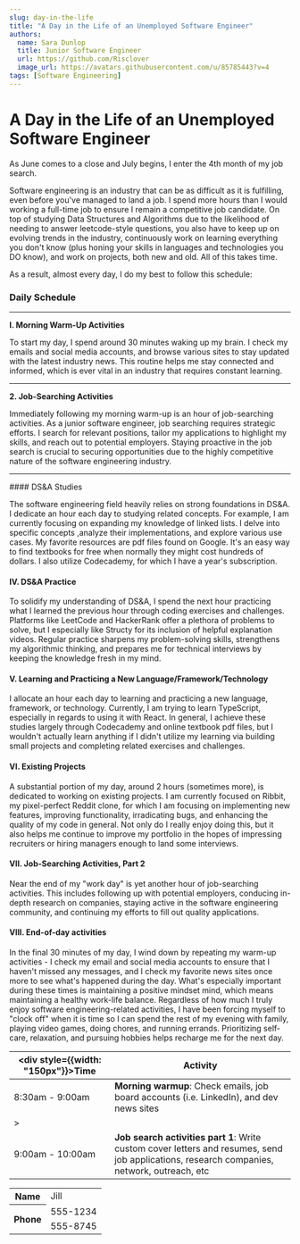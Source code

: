 ```yaml
---
slug: day-in-the-life
title: "A Day in the Life of an Unemployed Software Engineer"
authors:
  name: Sara Dunlop
  title: Junior Software Engineer
  url: https://github.com/Risclover
  image_url: https://avatars.githubusercontent.com/u/85785443?v=4
tags: [Software Engineering]
---
```


# A Day in the Life of an Unemployed Software Engineer

<!-- truncate -->

As June comes to a close and July begins, I enter the 4th month of my job search.

Software engineering is an industry that can be as difficult as it is fulfilling, even before you've managed to land a job. I spend more hours than I would working a full-time job to ensure I remain a competitive job candidate. On top of studying Data Structures and Algorithms due to the likelihood of needing to answer leetcode-style questions, you also have to keep up on evolving trends in the industry, continuously work on learning everything you don't know (plus honing your skills in languages and technologies you DO know), and work on projects, both new and old. All of this takes time.

As a result, almost every day, I do my best to follow this schedule:

### Daily Schedule

<hr />
<b>I. Morning Warm-Up Activities</b>

To start my day, I spend around 30 minutes waking up my brain. I check my emails and social media accounts, and browse various sites to stay updated with the latest industry news. This routine helps me stay connected and informed, which is ever vital in an industry that requires constant learning.

<hr />
<b>2. Job-Searching Activities</b>

Immediately following my morning warm-up is an hour of job-searching activities. As a junior software engineer, job searching requires strategic efforts. I search for relevant positions, tailor my applications to highlight my skills, and reach out to potential employers. Staying proactive in the job search is crucial to securing opportunities due to the highly competitive nature of the software engineering industry.

<hr />
#### DS&A Studies

The software engineering field heavily relies on strong foundations in DS&A. I dedicate an hour each day to studying related concepts. For example, I am currently focusing on expanding my knowledge of linked lists. I delve into specific concepts ,analyze their implementations, and explore various use cases. My favorite resources are pdf files found on Google. It's an easy way to find textbooks for free when normally they might cost hundreds of dollars. I also utilize Codecademy, for which I have a year's subscription.

#### IV. DS&A Practice

To solidify my understanding of DS&A, I spend the next hour practicing what I learned the previous hour through coding exercises and challenges. Platforms like LeetCode and HackerRank offer a plethora of problems to solve, but I especially like Structy for its inclusion of helpful explanation videos. Regular practice sharpens my problem-solving skills, strengthens my algorithmic thinking, and prepares me for technical interviews by keeping the knowledge fresh in my mind.

#### V. Learning and Practicing a New Language/Framework/Technology

I allocate an hour each day to learning and practicing a new language, framework, or technology. Currently, I am trying to learn TypeScript, especially in regards to using it with React. In general, I achieve these studies largely through Codecademy and online textbook pdf files, but I wouldn't actually learn anything if I didn't utilize my learning via building small projects and completing related exercises and challenges.

#### VI. Existing Projects

A substantial portion of my day, around 2 hours (sometimes more), is dedicated to working on existing projects. I am currently focused on Ribbit, my pixel-perfect Reddit clone, for which I am focusing on implementing new features, improving functionality, irradicating bugs, and enhancing the quality of my code in general. Not only do I really enjoy doing this, but it also helps me continue to improve my portfolio in the hopes of impressing recruiters or hiring managers enough to land some interviews.

#### VII. Job-Searching Activities, Part 2

Near the end of my "work day" is yet another hour of job-searching activities. This includes following up with potential employers, conducing in-depth research on companies, staying active in the software engineering community, and continuing my efforts to fill out quality applications.

#### VIII. End-of-day activities

In the final 30 minutes of my day, I wind down by repeating my warm-up activities - I check my email and social media accounts to ensure that I haven't missed any messages, and I check my favorite news sites once more to see what's happened during the day. What's especially important during these times is maintaining a positive mindset mind, which means maintaining a healthy work-life balance. Regardless of how much I truly enjoy software engineering-related activities, I have been forcing myself to "clock off" when it is time so I can spend the rest of my evening with family, playing video games, doing chores, and running errands. Prioritizing self-care, relaxation, and pursuing hobbies helps recharge me for the next day.

| <div style={{width: "150px"}}>Time</div> | Activity                                                                                                                                                 |
| ---------------------------------------- | -------------------------------------------------------------------------------------------------------------------------------------------------------- |
| 8:30am - 9:00am                          | <strong>Morning warmup</strong>: Check emails, job board accounts (i.e. LinkedIn), and dev news sites                                                    |
| >                                        |                                                                                                                                                          |
| 9:00am - 10:00am                         | <strong>Job search activities part 1</strong>: Write custom cover letters and resumes, send job applications, research companies, network, outreach, etc |

<table>
<tr>
    <th>Name</th>
    <td>Jill</td>
  </tr>
  <tr>
    <th rowspan="2">Phone</th>
    <td>555-1234</td>
  </tr>
  <tr>
    <td>555-8745</td>
  </tr>
</table>
